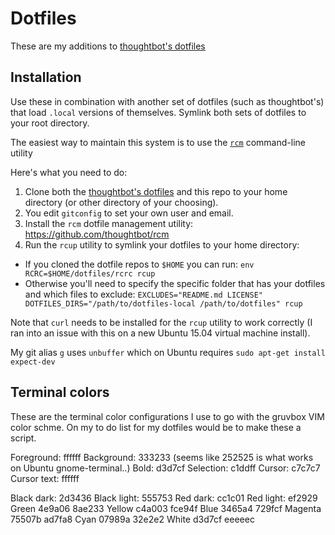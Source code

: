 # Dotfiles

These are my additions to [thoughtbot's
dotfiles](http://www.github.com/thoughtbot/dotfiles)

## Installation

Use these in combination with another set of dotfiles (such as thoughtbot's)
that load `.local` versions of themselves. Symlink both sets of dotfiles to your
root directory.

The easiest way to maintain this system is to use the
[`rcm`](http://www.github.com/thoughtbot/rcm) command-line utility

Here's what you need to do:

1. Clone both the [thoughtbot's
dotfiles](http://www.github.com/thoughtbot/dotfiles) and this repo to your home
directory (or other directory of your choosing).
2. You edit `gitconfig` to set your own user and email.
3. Install the `rcm` dotfile management utility: https://github.com/thoughtbot/rcm
4. Run the `rcup` utility to symlink your dotfiles to your home directory:
  - If you cloned the dotfile repos to `$HOME` you can run:
`env RCRC=$HOME/dotfiles/rcrc rcup`
  - Otherwise you'll need to specify the specific folder that has your dotfiles
and which files to exclude:
`EXCLUDES="README.md LICENSE" DOTFILES_DIRS="/path/to/dotfiles-local /path/to/dotfiles" rcup`

Note that `curl` needs to be installed for the `rcup` utility to work correctly
(I ran into an issue with this on a new Ubuntu 15.04 virtual machine install).

My git alias `g` uses `unbuffer` which on Ubuntu requires 
`sudo apt-get install expect-dev`

## Terminal colors

These are the terminal color configurations I use to go with the gruvbox VIM 
color schme. On my to do list for my dotfiles would be to make these a script.

Foreground: ffffff
Background: 333233 (seems like 252525 is what works on Ubuntu gnome-terminal..)
Bold: d3d7cf
Selection: c1ddff
Cursor: c7c7c7
Cursor text: ffffff

Black dark: 2d3436
Black light: 555753
Red dark: cc1c01
Red light: ef2929
Green 4e9a06 8ae233
Yellow c4a003 fce94f
Blue 3465a4 729fcf
Magenta 75507b ad7fa8
Cyan 07989a 32e2e2
White d3d7cf eeeeec
